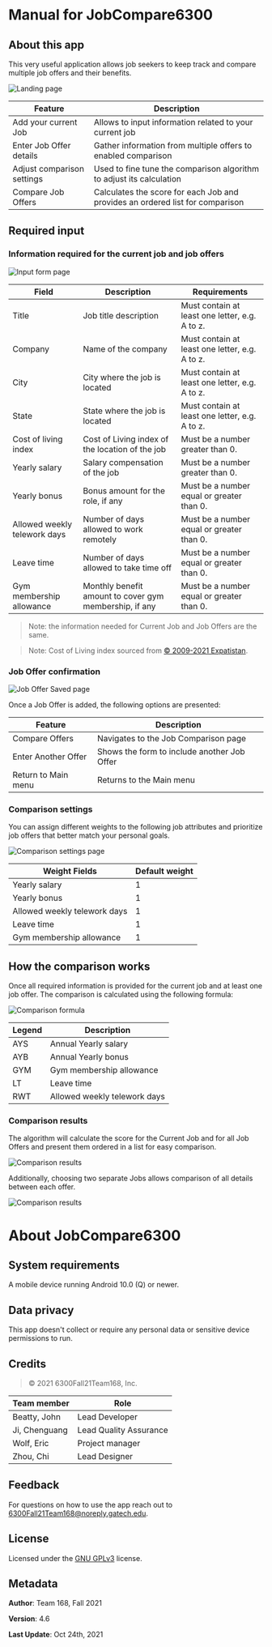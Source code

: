 # Manual for JobCompare6300

## About this app
This very useful application allows job seekers to keep track and compare multiple job offers and their benefits.

![Landing page](./images/manual_landing.png)

| Feature                    | Description                                                                   |
|----------------------------|-------------------------------------------------------------------------------|
| Add your current Job       | Allows to input information related to your current job                       |
| Enter Job Offer details    | Gather information from multiple offers to enabled comparison                 |
| Adjust comparison settings | Used to fine tune the comparison algorithm to adjust its calculation          |
| Compare Job Offers         | Calculates the score for each Job and provides an ordered list for comparison |



## Required input

### Information required for the current job and job offers

![Input form page](./images/manual_form_input.png)

| Field                        | Description                                            | Requirements                                   |
| ---------------------------- | ------------------------------------------------------ | ---------------------------------------------- |
| Title                        | Job title description                                  | Must contain at least one letter, e.g. A to z. |
| Company                      | Name of the company                                    | Must contain at least one letter, e.g. A to z. |
| City                         | City where the job is located                          | Must contain at least one letter, e.g. A to z. |
| State                        | State where the job is located                         | Must contain at least one letter, e.g. A to z. |
| Cost of living index         | Cost of Living index of the location of the job        | Must be a number greater than 0.               |
| Yearly salary                | Salary compensation of the job                         | Must be a number greater than 0.               |
| Yearly bonus                 | Bonus amount for the role, if any                      | Must be a number equal or greater than 0.      |
| Allowed weekly telework days | Number of days allowed to work remotely                | Must be a number equal or greater than 0.      |
| Leave time                   | Number of days allowed to take time off                | Must be a number equal or greater than 0.      |
| Gym membership allowance     | Monthly benefit amount to cover gym membership, if any | Must be a number equal or greater than 0.      |

> Note: the information needed for Current Job and Job Offers are the same.

> Note: Cost of Living index sourced from [&copy; 2009-2021 Expatistan](https://www.expatistan.com/cost-of-living/index/north-america).


### Job Offer confirmation

![Job Offer Saved page](./images/manual_job_saved.png)

Once a Job Offer is added, the following options are presented:

| Feature             | Description                                 |
|---------------------|---------------------------------------------|
| Compare Offers      | Navigates to the Job Comparison page        |
| Enter Another Offer | Shows the form to include another Job Offer |
| Return to Main menu | Returns to the Main menu                    |


### Comparison settings

You can assign different weights to the following job attributes and prioritize job offers that better match your personal goals.

![Comparison settings page](./images/manual_comp_settings.png)

| Weight Fields                | Default weight |
| ---------------------------- | -------------- |
| Yearly salary                | 1              |
| Yearly bonus                 | 1              |
| Allowed weekly telework days | 1              |
| Leave time                   | 1              |
| Gym membership allowance     | 1              |

## How the comparison works

Once all required information is provided for the current job and at least one job offer. The comparison is calculated using the following formula:

![Comparison formula](./images/manual_formula.png)

| Legend | Description                  |
| ------ | ---------------------------- |
| AYS    | Annual Yearly salary         |
| AYB    | Annual Yearly bonus          |
| GYM    | Gym membership allowance     |
| LT     | Leave time                   |
| RWT    | Allowed weekly telework days |

### Comparison results

The algorithm will calculate the score for the Current Job and for all Job Offers and present them ordered in a list for easy comparison.

![Comparison results](./images/manual_results.png)

Additionally, choosing two separate Jobs allows comparison of all details between each offer.

![Comparison results](./images/manual_comparison.png)

# About JobCompare6300

## System requirements

A mobile device running Android 10.0 (Q) or newer.

## Data privacy

This app doesn't collect or require any personal data or sensitive device permissions to run.

## Credits

> &copy; 2021 6300Fall21Team168, Inc.

| Team member   | Role                   |
| ------------- | ---------------------- |
| Beatty, John  | Lead Developer         |
| Ji, Chenguang | Lead Quality Assurance |
| Wolf, Eric    | Project manager        |
| Zhou, Chi     | Lead Designer          |


## Feedback

For questions on how to use the app reach out to 6300Fall21Team168@noreply.gatech.edu.

## License

Licensed under the [GNU GPLv3](https://spdx.org/licenses/GPL-3.0-or-later.html) license.

## Metadata

**Author**: Team 168, Fall 2021

**Version**: 4.6

**Last Update**: Oct 24th, 2021
